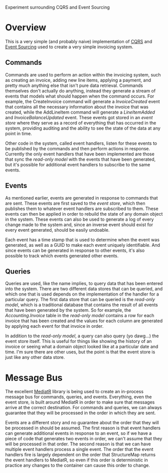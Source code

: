 Experiment surrounding CQRS and Event Sourcing

# Overview

This is a very simple (and probably naive) implementation of [CQRS](https://en.m.wikipedia.org/wiki/Command–query_separation) and [Event Sourcing](http://martinfowler.com/eaaDev/EventSourcing.html) used to create a very simple invoicing system. 

## Commands

Commands are used to perform an action within the invoicing system, such as creating an invoice, adding new line items, applying a payment, and pretty much anything else that isn't pure data retrieval. Commands themselves don't actually do anything, instead they generate a stream of events that models what should happen when the command occurs. For example, the CreateInvoice command will generate a _InvoiceCreated_ event that contains all the necessary information about the invoice that was created, while the AddLineItem command will generate a _LineItemAdded_ and _InvoiceBalanceUpdated_ event. These events got stored in an _event store_ where they serve as a record of everything that has occurred in the system, providing auditing and the ability to see the state of the data at any point in time.

Other code in the system, called event handlers, listen for these events to be published by the commands and then perform actions in response. Currently the only event handlers that have been implemented are those that sync the _read-only model_ with the events that have been generated, but it's possible for additional event handlers to subscribe to the same events.

## Events

As mentioned earlier, events are generated in response to commands that are sent. These events are first saved to the _event store_, which then publishes them to whatever event handlers are subscribed to them. These events can then be applied in order to rebuild the state of any domain object in the system. These events can also be used to generate a log of every change made to the system and, since an inverse event should exist for every event generated, should be easily undoable.

Each event has a time stamp that is used to determine when the event was generated, as well as a GUID to make each event uniquely identifiable. And since events can be generated in response to other events, it's also possible to track which events generated other events. 

## Queries

Queries are used, like the name implies, to query data that has been entered into the system. There are two different data stores that can be queried, and which one that is used depends on the implementation of the handler for a particular query. The first data store that can be queried is the _read-only model_, which is a traditional database that contains the result of all events that have been generated by the system. So for example, the _Accounting.Invoice_ table in the _read-only model_ contains a row for each invoice that has been created and the values for each column are generated by applying each event for that invoice in order.

In addition to the _read-only model_, a query can also query (yo dawg...) the event store itself. This is useful for things like showing the history of an invoice or seeing what a domain object looked like at a particular date and time. I'm sure there are other uses, but the point is that the event store is just like any other data store.

# Message Bus

The excellent [MediatR](https://github.com/jbogard/MediatR) library is being used to create an in-process message bus for commands, queries, and events. Everything, even the event store, is built around MediatR in order to make sure that messages arrive at the correct destination. For commands and queries, we can always guarantee that they will be processed in the order in which they are sent.  

Events are a different story and no guarantee about the order that they will be processed in should be assumed. The first reason is that event handlers can generate additional events in response to an event, so if we have a piece of code that generates two events in order, we can't assume that they will be processed in that order. The second reason is that we can have multiple event handlers process a single event. The order that the event handlers fire is largely dependent on the order that StructureMap returns the event handlers to MediatR, so even if this order is deterministic in practice any changes to the container can cause this order to change.
